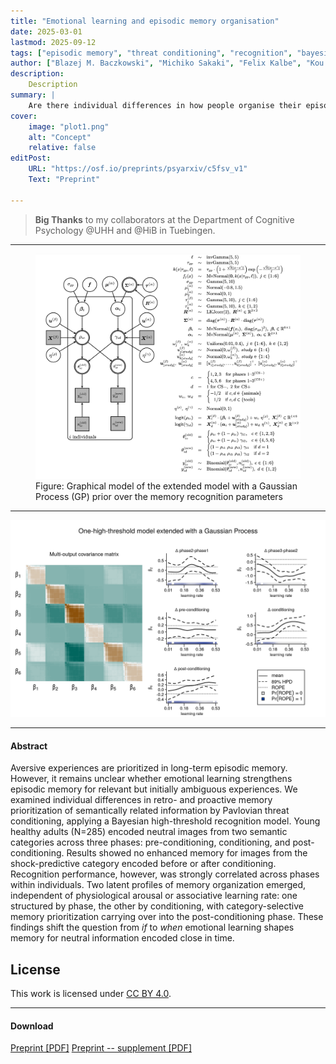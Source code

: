 ```yaml
---
title: "Emotional learning and episodic memory organisation" 
date: 2025-03-01
lastmod: 2025-09-12
tags: ["episodic memory", "threat conditioning", "recognition", "bayesian coginitive modeling"]
author: ["Blazej M. Baczkowski", "Michiko Sakaki", "Felix Kalbe", "Kou Murayama", "Lars Schwabe"]
description: 
    Description
summary: |
    Are there individual differences in how people organise their episodic memories due to emotional learning? Spoiler: yes, there are 😄
cover:
    image: "plot1.png"
    alt: "Concept"
    relative: false
editPost:
    URL: "https://osf.io/preprints/psyarxiv/c5fsv_v1"
    Text: "Preprint"

---
```


> **Big Thanks** to my collaborators at the Department of Cognitive Psychology @UHH and @HiB in Tuebingen.

---

<figure>
  <img src="gp_mdl.png" alt="Generative Model Diagram">
  <figcaption>Figure: Graphical model of the extended model with a Gaussian Process (GP) prior over the memory recognition parameters</figcaption>
</figure>

---

![](gp.png)

---

#### Abstract

Aversive experiences are prioritized in long-term episodic memory. However, it remains unclear whether emotional learning strengthens episodic memory for relevant but initially ambiguous experiences. We examined individual differences in retro- and proactive memory prioritization of semantically related information by Pavlovian threat conditioning, applying a Bayesian high-threshold recognition model. Young healthy adults (N=285) encoded neutral images from two semantic categories across three phases: pre-conditioning, conditioning, and post-conditioning. Results showed no enhanced memory for images from the shock-predictive category encoded before or after conditioning. Recognition performance, however, was strongly correlated across phases within individuals. Two latent profiles of memory organization emerged, independent of physiological arousal or associative learning rate: one structured by phase, the other by conditioning, with category-selective memory prioritization carrying over into the post-conditioning phase. These findings shift the question from *if* to *when* emotional learning shapes memory for neutral information encoded close in time.



## License 

This work is licensed under [CC BY 4.0](https://creativecommons.org/licenses/by/4.0/?ref=chooser-v1).

---

#### Download 

[Preprint [PDF]](main.pdf)
[Preprint -- supplement [PDF]](sm.pdf)